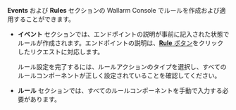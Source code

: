 **Events** および **Rules** セクションの Wallarm Console でルールを作成および適用することができます。

* **イベント** セクションでは、エンドポイントの説明が事前に記入された状態でルールが作成されます。エンドポイントの説明は、[**Rule** ボタン](../events/analyze-attack.ja.md#analyze-requests-in-an-attack)をクリックしたリクエストに対応します。

    ルール設定を完了するには、ルールアクションのタイプを選択し、すべてのルールコンポーネントが正しく設定されていることを確認してください。
* **ルール** セクションでは、すべてのルールコンポーネントを手動で入力する必要があります。
